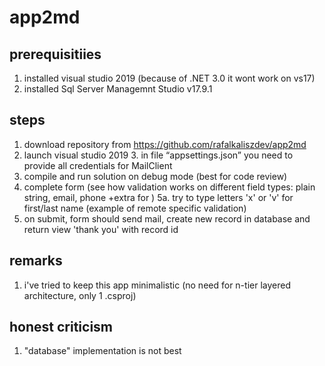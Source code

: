 # app2md

## prerequisitiies
1. installed visual studio 2019 (because of .NET 3.0 it wont work on vs17)
2. installed Sql Server Managemnt Studio v17.9.1

## steps
1. download repository from https://github.com/rafalkaliszdev/app2md
2. launch visual studio 2019 3. in file “appsettings.json” you need to provide all credentials for MailClient
4. compile and run solution on debug mode (best for code review)
5. complete form (see how validation works on different field types: plain string, email, phone +extra for )
5a. try to type letters 'x' or 'v' for first/last name (example of remote specific validation)
6. on submit, form should send mail, create new record in database and return view 'thank you' with record id

## remarks
1. i've tried to keep this app minimalistic (no need for n-tier layered architecture, only 1 .csproj)

## honest criticism
1. "database" implementation is not best 

